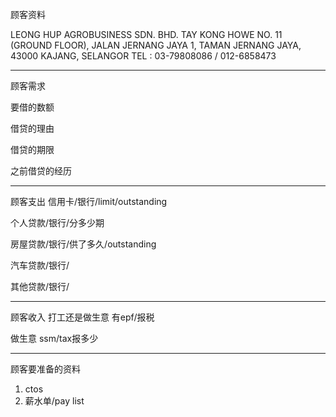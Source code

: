 顾客资料

LEONG HUP AGROBUSINESS SDN. BHD. 
TAY KONG HOWE NO. 11 (GROUND FLOOR), JALAN JERNANG JAYA 1, TAMAN JERNANG JAYA, 43000 KAJANG, SELANGOR TEL : 03-79808086 / 012-6858473

-----------------
顾客需求


要借的数额

借贷的理由

借贷的期限

之前借贷的经历


--------------
顾客支出
信用卡/银行/limit/outstanding


个人贷款/银行/分多少期

房屋贷款/银行/供了多久/outstanding

汽车贷款/银行/


其他贷款/银行/

-----------
顾客收入
打工还是做生意
有epf/报税

做生意 ssm/tax报多少

-------
顾客要准备的资料
1. ctos
2. 薪水单/pay list




